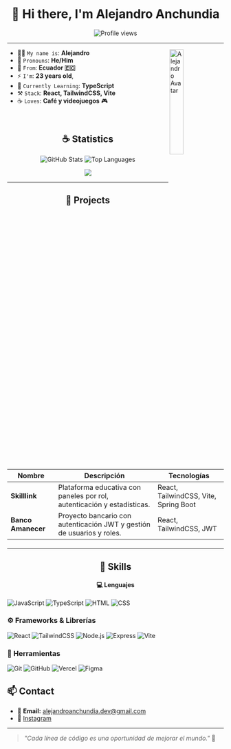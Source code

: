 
<h1 align="center">👋 Hi there, I'm Alejandro Anchundia</h1>

<p align="center">
  <img src="https://komarev.com/ghpvc/?username=anchundiatech&label=Profile%20views&color=800080&style=flat" alt="Profile views" />
</p>


<hr/>

 <img align='right' src="https://github.com/user-attachments/assets/58971c58-2628-45c3-9b7e-cebdd0742c47" width="25%" alt="Alejandro Avatar" />




- 🙋‍♂️ `My name is`: **Alejandro**
- 💬 `Pronouns`: **He/Him**
- 📍 `From`: **Ecuador 🇪🇨**
- ⚡ `I'm`: **23 years old**,
- 🧠 `Currently Learning`: **TypeScript**
- ⚒️ `Stack`: **React, TailwindCSS, Vite**
- ☕ `Loves`: **Café y videojuegos** 🎮

 



<br/>

<h2 align="center" >☕ Statistics</h2>

<p align="center">
  <img src="https://github-readme-stats.vercel.app/api?username=anchundiatech&show_icons=true&theme=radical" alt="GitHub Stats" />
  <img src="https://github-readme-stats.vercel.app/api/top-langs/?username=anchundiatech&layout=compact&theme=radical" alt="Top Languages" />
</p>
<p align="center">
  <img src="https://github-profile-trophy.vercel.app/?username=anchundiatech&theme=darkhub&row=1&column=7" />
</p>

---

<h2 align="center">🚀 Projects<h2/>

| Nombre | Descripción | Tecnologías |
|--------|-------------|-------------|
| **Skilllink** | Plataforma educativa con paneles por rol, autenticación y estadísticas. | React, TailwindCSS, Vite, Spring Boot |
| **Banco Amanecer** | Proyecto bancario con autenticación JWT y gestión de usuarios y roles. | React, TailwindCSS, JWT |

---

<h2 align="center" >🧠 Skills </h2>

 <h4 align="center">💻 Lenguajes</h4>
 
![JavaScript](https://img.shields.io/badge/-JavaScript-F7DF1E?style=flat-square&logo=javascript&logoColor=black)
![TypeScript](https://img.shields.io/badge/-TypeScript-007acc?style=flat-square&logo=typescript&logoColor=white)
![HTML](https://img.shields.io/badge/-HTML5-E34F26?style=flat-square&logo=html5&logoColor=white)
![CSS](https://img.shields.io/badge/-CSS3-1572B6?style=flat-square&logo=css3)

### ⚙️ Frameworks & Librerías
![React](https://img.shields.io/badge/-React-61DAFB?style=flat-square&logo=react)
![TailwindCSS](https://img.shields.io/badge/-TailwindCSS-38B2AC?style=flat-square&logo=tailwind-css)
![Node.js](https://img.shields.io/badge/-Node.js-339933?style=flat-square&logo=node.js)
![Express](https://img.shields.io/badge/-Express-black?style=flat-square&logo=express)
![Vite](https://img.shields.io/badge/-Vite-646CFF?style=flat-square&logo=vite)

### 🔧 Herramientas
![Git](https://img.shields.io/badge/-Git-F05032?style=flat-square&logo=git&logoColor=white)
![GitHub](https://img.shields.io/badge/-GitHub-181717?style=flat-square&logo=github)
![Vercel](https://img.shields.io/badge/-Vercel-000?style=flat-square&logo=vercel)
![Figma](https://img.shields.io/badge/-Figma-F24E1E?style=flat-square&logo=figma)



## 📫 Contact

- 📧 **Email:** alejandroanchundia.dev@gmail.com  
- 📘 [Instagram](https://www.instagram.com/anchundiatech/)

---

> *"Cada línea de código es una oportunidad de mejorar el mundo."* 🚀
